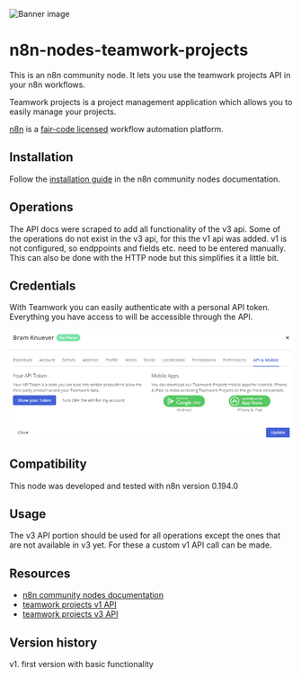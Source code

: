 ![Banner image](https://user-images.githubusercontent.com/10284570/173569848-c624317f-42b1-45a6-ab09-f0ea3c247648.png)

# n8n-nodes-teamwork-projects

This is an n8n community node. It lets you use the teamwork projects API in your n8n workflows.

Teamwork projects is a project management application which allows you to easily manage your projects.

[n8n](https://n8n.io/) is a [fair-code licensed](https://docs.n8n.io/reference/license/) workflow automation platform.

## Installation

Follow the [installation guide](https://docs.n8n.io/integrations/community-nodes/installation/) in the n8n community nodes documentation.

## Operations

The API docs were scraped to add all functionality of the v3 api.
Some of the operations do not exist in the v3 api, for this the v1 api was added. 
v1 is not configured, so endppoints and fields etc. need to be entered manually. This can also be done with the HTTP node but this simplifies it a little bit.

## Credentials

With Teamwork you can easily authenticate with a personal API token. Everything you have access to will be accessible through the API.

![apiToken](https://github.com/bramkn/n8n-nodes-teamwork-projects/blob/master/images/apiToken.png)

## Compatibility

This node was developed and tested with n8n version 0.194.0

## Usage

The v3 API portion should be used for all operations except the ones that are not available in v3 yet. For these a custom v1 API call can be made.


## Resources

* [n8n community nodes documentation](https://docs.n8n.io/integrations/community-nodes/)
* [teamwork projects v1 API](https://apidocs.teamwork.com/docs/teamwork/47ba196e8ba20-teamwork-api-v1)
* [teamwork projects v3 API](https://apidocs.teamwork.com/docs/teamwork/1686380931896-teamwork-api-v3)

## Version history

v1. first version with basic functionality

